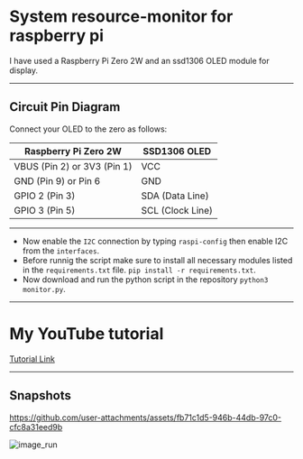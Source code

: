 # System resource-monitor for raspberry pi
I have used a Raspberry Pi Zero 2W and an ssd1306 OLED module for display.

---
##  Circuit Pin Diagram

Connect your OLED to the zero as follows:

| Raspberry Pi Zero 2W         | SSD1306 OLED       |
|------------------------------|--------------------|
| VBUS (Pin 2) or 3V3 (Pin 1)  | VCC                |
| GND (Pin 9) or Pin 6         | GND                |
| GPIO 2 (Pin 3)               | SDA (Data Line)    |
| GPIO 3 (Pin 5)               | SCL (Clock Line)   |

---
- Now enable the `I2C` connection by typing `raspi-config` then enable I2C from the `interfaces`.
- Before runnig the script make sure to install all necessary modules listed in the `requirements.txt` file. `pip install -r requirements.txt`.
- Now download and run the python script in the repository `python3 monitor.py`.

---

# My YouTube tutorial
[Tutorial Link](https://youtu.be/-3GgHCfQUcw?si=b1__bHEdNQz3Efx9)

---
## Snapshots

https://github.com/user-attachments/assets/fb71c1d5-946b-44db-97c0-cfc8a31eed9b

![image_run](https://github.com/user-attachments/assets/cc89dfea-1719-416e-a69b-8b4d822f6148)

